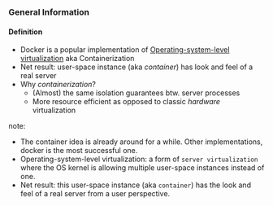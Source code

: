###  General Information
#### Definition
* Docker is a popular implementation of [Operating-system-level virtualization](https://en.wikipedia.org/wiki/Operating-system-level_virtualization) aka Containerization
* Net result: user-space instance (aka *container*) has look and feel of a real server
* Why *containerization*?
  * (Almost) the same isolation guarantees btw. server processes
  * More resource efficient as opposed to classic *hardware* virtualization




note:
- The container idea is already around for a while. Other implementations, docker is the most successful one.
- Operating-system-level virtualization: a form of `server virtualization` where the OS kernel is allowing multiple user-space instances instead of one. 
- Net result: this user-space instance (aka `container`) has the look and feel of a real server from a user perspective.
